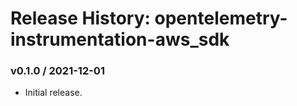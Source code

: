 # Release History: opentelemetry-instrumentation-aws_sdk

### v0.1.0 / 2021-12-01

* Initial release.
